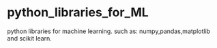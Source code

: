 # python_libraries_for_ML
python libraries for machine learning. such as: numpy,pandas,matplotlib and scikit learn.

